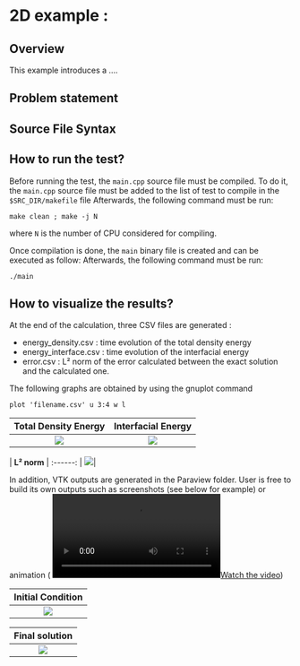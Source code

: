 # 2D example :

## Overview

This example introduces a ....

## Problem statement 

## Source File Syntax

## How to run the test? 

Before running the test, the `main.cpp` source file must be compiled. 
To do it, the `main.cpp` source file must be added to the list of test to compile in the `$SRC_DIR/makefile` file
Afterwards, the following command must be run:
```Shell
make clean ; make -j N
```
where `N` is the number of CPU considered for compiling.

Once compilation is done, the `main` binary file is created and can be executed as follow:
Afterwards, the following command must be run:
```Shell
./main 
```

## How to visualize the results? 

At the end of the calculation, three CSV files are generated :
- energy_density.csv : time evolution of the total density energy
- energy_interface.csv : time evolution of the interfacial energy
- error.csv : L² norm of the error calculated between the exact solution and the calculated one.  

The following graphs are obtained by using the gnuplot command 

```plot 'filename.csv' u 3:4 w l```



| **Total Density Energy** |  **Interfacial Energy**   |
| :----------------------: | :-----------------------: |
| ![](energy_density.png)  | ![](energy_interface.png) |

|     **L² norm** |
:------:
| ![](error.png)|


In addition, VTK outputs are generated in the Paraview folder. User is free to build its own outputs such as screenshots (see below for example) or animation (
[![Watch the video](animation.avi)](animation.avi))


|   **Initial Condition**    |
| :------------------------: |
| ![](initial_condition.png) |


|   **Final solution**    |
| :---------------------: |
| ![](final_solution.png) |


